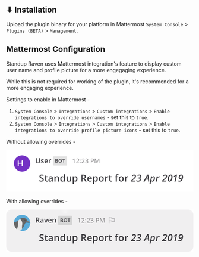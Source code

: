 ## ⬇ Installation

Upload the plugin binary for your platform in Mattermost `System Console` > `Plugins (BETA)` > `Management`.

## Mattermost Configuration

Standup Raven uses Mattermost integration's feature to display custom user name and profile picture
for a more engegaging experience.

While this is not required for working of the plugin, it's recommended for a more engaging experience.

Settings to enable in Mattermost -

1. `System Console` > `Integrations` > `Custom integrations` > `Enable integrations to override usernames` - set this to `true`. 
1. `System Console` > `Integrations` > `Custom integrations` > `Enable integrations to override profile picture icons` - set this to `true`.

Without allowing overrides - 

![](assets/images/no_allow_override.png)

With allowing overrides -

![](assets/images/allow_override.png)
